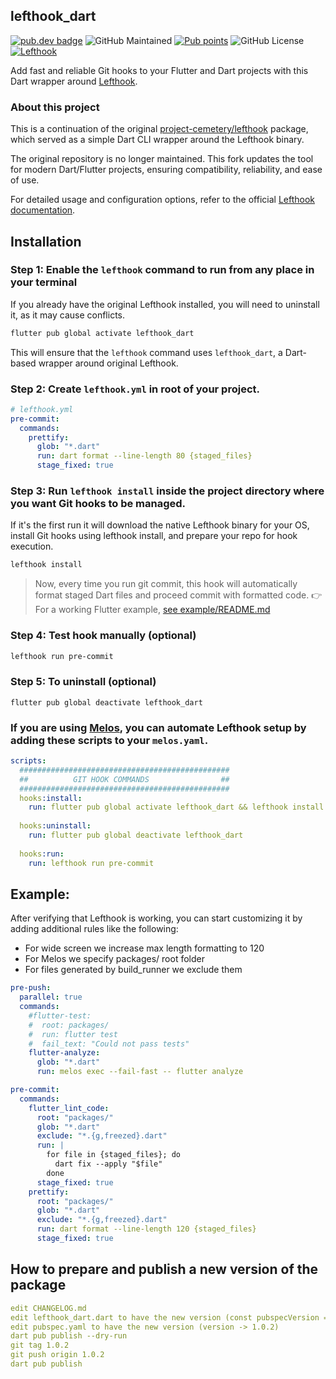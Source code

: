 ## lefthook_dart
[![pub.dev badge](https://img.shields.io/pub/v/lefthook_dart?logo=dart&logoColor=white)](https://pub.dev/packages/lefthook_dart)
![GitHub Maintained](https://img.shields.io/maintenance/yes/2025)
[![Pub points](https://badgen.net/pub/points/lefthook_dart)](https://pub.dev/packages/lefthook_dart/score)
![GitHub License](https://img.shields.io/github/license/idNoRD/lefthook_dart)
[![Lefthook](https://img.shields.io/badge/Lefthook-1.12.2-blue)](https://github.com/evilmartians/lefthook/releases)

Add fast and reliable Git hooks to your Flutter and Dart projects with this Dart wrapper around [Lefthook](https://github.com/evilmartians/lefthook).

### About this project

This is a continuation of the original [project-cemetery/lefthook](https://github.com/project-cemetery/lefthook) package, which served as a simple Dart CLI wrapper around the Lefthook binary.

The original repository is no longer maintained. This fork updates the tool for modern Dart/Flutter projects, ensuring compatibility, reliability, and ease of use.

For detailed usage and configuration options, refer to the official [Lefthook documentation](https://github.com/evilmartians/lefthook).

## Installation

### Step 1: Enable the `lefthook` command to run from any place in your terminal
If you already have the original Lefthook installed, you will need to uninstall it, as it may cause conflicts.
```sh
flutter pub global activate lefthook_dart
```
This will ensure that the `lefthook` command uses `lefthook_dart`, a Dart-based wrapper around original Lefthook.

### Step 2: Create `lefthook.yml` in root of your project.
```yml
# lefthook.yml
pre-commit:
  commands:
    prettify:
      glob: "*.dart"
      run: dart format --line-length 80 {staged_files}
      stage_fixed: true
```

### Step 3: Run `lefthook install` inside the project directory where you want Git hooks to be managed.
If it's the first run it will download the native Lefthook binary for your OS, install Git hooks using lefthook install, and prepare your repo for hook execution.
```sh
lefthook install
```
> Now, every time you run git commit, this hook will automatically format staged Dart files and proceed commit with formatted code.
👉 For a working Flutter example, [see example/README.md](example/README.md)

### Step 4: Test hook manually (optional)
```sh
lefthook run pre-commit
```

### Step 5: To uninstall (optional)
```shell
flutter pub global deactivate lefthook_dart
```

### If you are using [Melos](https://github.com/invertase/melos), you can automate Lefthook setup by adding these scripts to your `melos.yaml`.
```yaml
scripts:
  ###############################################
  ##          GIT HOOK COMMANDS                ##
  ###############################################
  hooks:install:
    run: flutter pub global activate lefthook_dart && lefthook install
  
  hooks:uninstall:
    run: flutter pub global deactivate lefthook_dart
  
  hooks:run:
    run: lefthook run pre-commit
```

## Example:
After verifying that Lefthook is working, you can start customizing it by adding additional rules like the following:  
* For wide screen we increase max length formatting to 120  
* For Melos we specify packages/ root folder  
* For files generated by build_runner we exclude them  
```yaml
pre-push:
  parallel: true
  commands:
    #flutter-test:
    #  root: packages/
    #  run: flutter test
    #  fail_text: "Could not pass tests"
    flutter-analyze:
      glob: "*.dart"
      run: melos exec --fail-fast -- flutter analyze

pre-commit:
  commands:
    flutter_lint_code:
      root: "packages/"
      glob: "*.dart"
      exclude: "*.{g,freezed}.dart"
      run: |
        for file in {staged_files}; do
          dart fix --apply "$file"
        done
      stage_fixed: true
    prettify:
      root: "packages/"
      glob: "*.dart"
      exclude: "*.{g,freezed}.dart"
      run: dart format --line-length 120 {staged_files}
      stage_fixed: true
```

## How to prepare and publish a new version of the package
```yaml
edit CHANGELOG.md
edit lefthook_dart.dart to have the new version (const pubspecVersion = '1.0.2';)
edit pubspec.yaml to have the new version (version -> 1.0.2)
dart pub publish --dry-run                                                                                                                                                                                    
git tag 1.0.2                                                                                                                                                                                                 
git push origin 1.0.2
dart pub publish
```